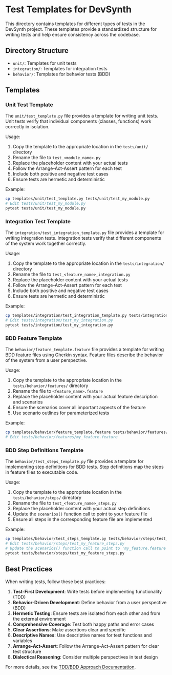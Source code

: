 # Test Templates for DevSynth

This directory contains templates for different types of tests in the DevSynth project. These templates provide a standardized structure for writing tests and help ensure consistency across the codebase.

## Directory Structure

- `unit/`: Templates for unit tests
- `integration/`: Templates for integration tests
- `behavior/`: Templates for behavior tests (BDD)

## Templates

### Unit Test Template

The `unit/test_template.py` file provides a template for writing unit tests. Unit tests verify that individual components (classes, functions) work correctly in isolation.

Usage:
1. Copy the template to the appropriate location in the `tests/unit/` directory
2. Rename the file to `test_<module_name>.py`
3. Replace the placeholder content with your actual tests
4. Follow the Arrange-Act-Assert pattern for each test
5. Include both positive and negative test cases
6. Ensure tests are hermetic and deterministic

Example:
```bash
cp templates/unit/test_template.py tests/unit/test_my_module.py
# Edit tests/unit/test_my_module.py
pytest tests/unit/test_my_module.py
```

### Integration Test Template

The `integration/test_integration_template.py` file provides a template for writing integration tests. Integration tests verify that different components of the system work together correctly.

Usage:
1. Copy the template to the appropriate location in the `tests/integration/` directory
2. Rename the file to `test_<feature_name>_integration.py`
3. Replace the placeholder content with your actual tests
4. Follow the Arrange-Act-Assert pattern for each test
5. Include both positive and negative test cases
6. Ensure tests are hermetic and deterministic

Example:
```bash
cp templates/integration/test_integration_template.py tests/integration/test_my_integration.py
# Edit tests/integration/test_my_integration.py
pytest tests/integration/test_my_integration.py
```

### BDD Feature Template

The `behavior/feature_template.feature` file provides a template for writing BDD feature files using Gherkin syntax. Feature files describe the behavior of the system from a user perspective.

Usage:
1. Copy the template to the appropriate location in the `tests/behavior/features/` directory
2. Rename the file to `<feature_name>.feature`
3. Replace the placeholder content with your actual feature description and scenarios
4. Ensure the scenarios cover all important aspects of the feature
5. Use scenario outlines for parameterized tests

Example:
```bash
cp templates/behavior/feature_template.feature tests/behavior/features/my_feature.feature
# Edit tests/behavior/features/my_feature.feature
```

### BDD Step Definitions Template

The `behavior/test_steps_template.py` file provides a template for implementing step definitions for BDD tests. Step definitions map the steps in feature files to executable code.

Usage:
1. Copy the template to the appropriate location in the `tests/behavior/steps/` directory
2. Rename the file to `test_<feature_name>_steps.py`
3. Replace the placeholder content with your actual step definitions
4. Update the `scenarios()` function call to point to your feature file
5. Ensure all steps in the corresponding feature file are implemented

Example:
```bash
cp templates/behavior/test_steps_template.py tests/behavior/steps/test_my_feature_steps.py
# Edit tests/behavior/steps/test_my_feature_steps.py
# Update the scenarios() function call to point to 'my_feature.feature'
pytest tests/behavior/steps/test_my_feature_steps.py
```

## Best Practices

When writing tests, follow these best practices:

1. **Test-First Development**: Write tests before implementing functionality (TDD)
2. **Behavior-Driven Development**: Define behavior from a user perspective (BDD)
3. **Hermetic Testing**: Ensure tests are isolated from each other and from the external environment
4. **Comprehensive Coverage**: Test both happy paths and error cases
5. **Clear Assertions**: Make assertions clear and specific
6. **Descriptive Names**: Use descriptive names for test functions and variables
7. **Arrange-Act-Assert**: Follow the Arrange-Act-Assert pattern for clear test structure
8. **Dialectical Reasoning**: Consider multiple perspectives in test design

For more details, see the [TDD/BDD Approach Documentation](../docs/developer_guides/tdd_bdd_approach.md).
